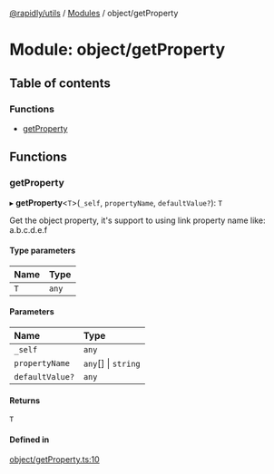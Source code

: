 [@rapidly/utils](../README.md) / [Modules](../modules.md) / object/getProperty

# Module: object/getProperty

## Table of contents

### Functions

- [getProperty](object_getProperty.md#getproperty)

## Functions

### getProperty

▸ **getProperty**<`T`\>(`_self`, `propertyName`, `defaultValue?`): `T`

Get the object property, it's support to using link property name like: a.b.c.d.e.f

#### Type parameters

| Name | Type |
| :------ | :------ |
| `T` | `any` |

#### Parameters

| Name | Type |
| :------ | :------ |
| `_self` | `any` |
| `propertyName` | `any`[] \| `string` |
| `defaultValue?` | `any` |

#### Returns

`T`

#### Defined in

[object/getProperty.ts:10](https://github.com/canguser/rapidly-utils/blob/43b641f/main/object/getProperty.ts#L10)
